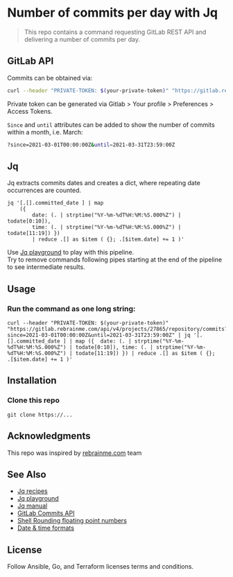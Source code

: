 # Number of commits per day with Jq

> This repo contains a command requesting GitLab REST API and delivering a number of commits per day.   

## GitLab API
Commits can be obtained via:
```bash
curl --header "PRIVATE-TOKEN: $(your-private-token)" "https://gitlab.rebrainme.com/api/v4/projects/27865/repository/commits?since=2021-03-01T00:00:00Z&until=2021-03-31T23:59:00Z"
```
Private token can be generated via Gitlab > Your profile > Preferences > Access Tokens.

`Since` and `until` attributes can be added to show the number of commits within a month, i.e. March:
```bash
?since=2021-03-01T00:00:00Z&until=2021-03-31T23:59:00Z
```

## Jq
Jq extracts commits dates and creates a dict, where repeating date occurrences are counted.

```shell
jq '[.[].committed_date ] | map 
    ({  
        date: (. | strptime("%Y-%m-%dT%H:%M:%S.000%Z") | todate[0:10]), 
        time: (. | strptime("%Y-%m-%dT%H:%M:%S.000%Z") | todate[11:19]) }) 
        | reduce .[] as $item ( {}; .[$item.date] += 1 )'
```
Use [Jq playground](https://jqplay.org/) to play with this pipeline.  
Try to remove commands following pipes starting at the end of the pipeline to see intermediate results.

## Usage 
### Run the command as one long string:
```shell
curl --header "PRIVATE-TOKEN: $(your-private-token)" "https://gitlab.rebrainme.com/api/v4/projects/27865/repository/commits?since=2021-03-01T00:00:00Z&until=2021-03-31T23:59:00Z" | jq '[.[].committed_date ] | map ({  date: (. | strptime("%Y-%m-%dT%H:%M:%S.000%Z") | todate[0:10]), time: (. | strptime("%Y-%m-%dT%H:%M:%S.000%Z") | todate[11:19]) }) | reduce .[] as $item ( {};   .[$item.date] += 1 )'
```

## Installation  
### Clone this repo

```shell
git clone https://...
```

## Acknowledgments

This repo was inspired by [rebrainme.com](https://rebrainme.com) team

## See Also
- [Jq recipes](https://remysharp.com/drafts/jq-recipes)
- [Jq playground](https://jqplay.org/)
- [Jq manual](https://stedolan.github.io/jq/manual/)
- [GitLab Commits API](https://docs.gitlab.com/ee/api/commits.html)
- [Shell Rounding floating point numbers](https://unix.stackexchange.com/questions/167058/how-to-round-floating-point-numbers-in-shell)
- [Date & time formats](https://devhints.io/datetime)

## License
Follow Ansible, Go, and Terraform licenses terms and conditions.